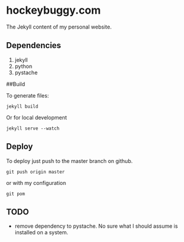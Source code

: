 # hockeybuggy.com

The Jekyll content of my personal website.

## Dependencies

1. jekyll
2. python
3. pystache

##Build

To generate files:

    jekyll build

Or for local development

    jekyll serve --watch

## Deploy

To deploy just push to the master branch on github.

    git push origin master

or with my configuration

    git pom

## TODO

- remove dependency to pystache. No sure what I should assume is installed on a
  system.

